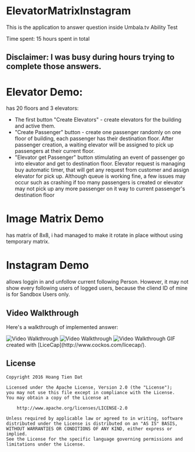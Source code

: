 # ElevatorMatrixInstagram


This is the application to answer question inside Umbala.tv Ability Test

Time spent: 15 hours spent in total

## Disclaimer: I was busy during hours trying to complete those answers. 
# Elevator Demo:
has 20 floors and 3 elevators: 
+ The first button "Create Elevators" - create elevators for the building and active them.
+ "Create Passenger" button - create one passenger randomly on one floor of building, each passenger has their destination floor. 
After passenger creation, a waiting elevator will be assigned to pick up passengers at their current floor.
+ "Elevator get Passenger" button stimulating an event of passenger go into elevator and get to destination floor. 
Elevator request is managing buy automatic timer, that will get any request from customer and assign elevator for pick up. 
Although queue is working fine, a few issues may occur such as crashing if too many passengers is created or elevator may not pick up
any more passenger on it way to current passenger's destination floor

# Image Matrix Demo 
has matrix of 8x8, i had managed to make it rotate in place without using temporary matrix.

# Instagram Demo 
allows loggin in and unfollow current following Person. However, it may not show every following users of logged
users, because the cliend ID of mine is for Sandbox Users only. 

## Video Walkthrough

Here's a walkthrough of implemented answer:

<img src='http://imgur.com/ZkVhICF.gif' title='Video Walkthrough' width='' alt='Video Walkthrough' />
<img src='http://imgur.com/RNMsgjS' title='Video Walkthrough' width='' alt='Video Walkthrough' />
<img src='http://imgur.com/BJsy0OU' title='Video Walkthrough' width='' alt='Video Walkthrough' />
GIF created with [LiceCap](http://www.cockos.com/licecap/).



## License

    Copyright 2016 Hoang Tien Dat

    Licensed under the Apache License, Version 2.0 (the "License");
    you may not use this file except in compliance with the License.
    You may obtain a copy of the License at

        http://www.apache.org/licenses/LICENSE-2.0

    Unless required by applicable law or agreed to in writing, software
    distributed under the License is distributed on an "AS IS" BASIS,
    WITHOUT WARRANTIES OR CONDITIONS OF ANY KIND, either express or implied.
    See the License for the specific language governing permissions and
    limitations under the License.
